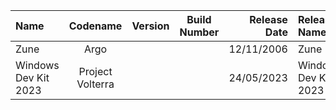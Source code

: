 | Name                                                   | Codename          | Version | Build Number      | Release Date | Release Name                                             |
| :----------------------------------------------------- | :---------------: | :-----: | :---------------: | -----------: | :------------------------------------------------------- |
| Zune                                                   | Argo              |         |                   |  12/11/2006  | Zune                                                     |
| Windows Dev Kit 2023                                   | Project Volterra  |         |                   |  24/05/2023  | Windows Dev Kit 2023                                     |